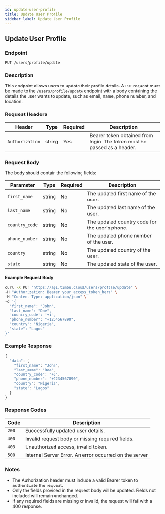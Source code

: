 ```yaml
---
id: update-user-profile
title: Update User Profile
sidebar_label: Update User Profile
---
```


## Update User Profile

### Endpoint
`PUT /users/profile/update`

### Description
This endpoint allows users to update their profile details. A `PUT` request must be made to the `/users/profile/update` endpoint with a body containing the details the user wants to update, such as email, name, phone number, and location.

### Request Headers

| Header           | Type   | Required | Description                                |
|------------------|--------|----------|--------------------------------------------|
| `Authorization`  | string | Yes      | Bearer token obtained from login. The token must be passed as a header. |

### Request Body

The body should contain the following fields:

| Parameter      | Type     | Required | Description                                       |
|----------------|----------|----------|---------------------------------------------------|
| `first_name`   | string   | No       | The updated first name of the user.               |
| `last_name`    | string   | No       | The updated last name of the user.                |
| `country_code` | string   | No       | The updated country code for the user's phone.    |
| `phone_number` | string   | No       | The updated phone number of the user.             |
| `country`      | string   | No       | The updated country of the user.                  |
| `state`        | string   | No       | The updated state of the user.                    |

#### Example Request Body

```bash
curl -X PUT "https://api.timbu.cloud/users/profile/update" \
-H "Authorization: Bearer your_access_token_here" \
-H "Content-Type: application/json" \
-d '{
  "first_name": "John",
  "last_name": "Doe",
  "country_code": "+1",
  "phone_number": "+1234567890",
  "country": "Nigeria",
  "state": "Lagos"
}'
```

### Example Response

```jsx title="response"
{
  "data": {
    "first_name": "John",
    "last_name": "Doe",
    "country_code": "+1",
    "phone_number": "+1234567890",
    "country": "Nigeria",
    "state": "Lagos"
  }
}
```

### Response Codes

| Code        | Description   |
|------------------|--------|
| `200`| Successfully updated user details. |
| `400`    | Invalid request body or missing required fields. |
| `403`    | Unauthorized access, invalid token. |
| `500`          | Internal Server Error. An error occurred on the server |

### Notes
- The Authorization header must include a valid Bearer token to authenticate the request.
- Only the fields provided in the request body will be updated. Fields not included will remain unchanged.
- If any required fields are missing or invalid, the request will fail with a 400 response.